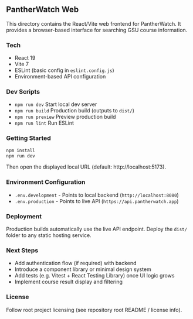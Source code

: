 ## PantherWatch Web

This directory contains the React/Vite web frontend for PantherWatch. It provides a browser-based interface for searching GSU course information.

### Tech
- React 19
- Vite 7
- ESLint (basic config in `eslint.config.js`)
- Environment-based API configuration

### Dev Scripts
- `npm run dev`  Start local dev server
- `npm run build`  Production build (outputs to `dist/`)
- `npm run preview`  Preview production build
- `npm run lint`  Run ESLint

### Getting Started
```sh
npm install
npm run dev
```
Then open the displayed local URL (default: http://localhost:5173).

### Environment Configuration
- `.env.development` - Points to local backend (`http://localhost:8080`)
- `.env.production` - Points to live API (`https://api.pantherwatch.app`)

### Deployment
Production builds automatically use the live API endpoint. Deploy the `dist/` folder to any static hosting service.

### Next Steps
- Add authentication flow (if required) with backend
- Introduce a component library or minimal design system
- Add tests (e.g. Vitest + React Testing Library) once UI logic grows
- Implement course result display and filtering

### License
Follow root project licensing (see repository root README / license info).
